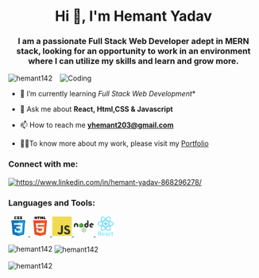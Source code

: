 


<h1 align="center">Hi 👋, I'm Hemant Yadav</h1>
<h3 align="center"> I am a passionate Full Stack Web Developer adept in MERN stack, looking for an opportunity to work in an environment where I can utilize my skills and learn and grow more.</h3>
<img align="right" alt="Coding" width="400" src="https://i.postimg.cc/mrtmVLMt/MERN-Stack-Development.png">

<p align="left"> <img src="https://komarev.com/ghpvc/?username=hemant142&label=Profile%20views&color=0e75b6&style=flat" alt="hemant142" /> </p>

- 🌱 I’m currently learning *Full Stack Web Development**

- 💬 Ask me about **React, Html,CSS & Javascript**

- 📫 How to reach me **yhemant203@gmail.com**
- 👨‍💻To know more about my work, please visit my <a href="https://Hemant142.github.io" target="_blank">Portfolio</a>

<h3 align="left">Connect with me:</h3>
<p align="left">
<a href="https://www.linkedin.com/in/hemant-yadav-868296278/" target="blank"><img align="center" src="https://raw.githubusercontent.com/rahuldkjain/github-profile-readme-generator/master/src/images/icons/Social/linked-in-alt.svg" alt="https://www.linkedin.com/in/hemant-yadav-868296278/" height="30" width="40" /></a>
</p>

<h3 align="left">Languages and Tools:</h3>
<p align="left"> <a href="https://www.w3schools.com/css/" target="_blank" rel="noreferrer"> <img src="https://raw.githubusercontent.com/devicons/devicon/master/icons/css3/css3-original-wordmark.svg" alt="css3" width="40" height="40"/> </a> <a href="https://www.w3.org/html/" target="_blank" rel="noreferrer"> <img src="https://raw.githubusercontent.com/devicons/devicon/master/icons/html5/html5-original-wordmark.svg" alt="html5" width="40" height="40"/> </a> <a href="https://developer.mozilla.org/en-US/docs/Web/JavaScript" target="_blank" rel="noreferrer"> <img src="https://raw.githubusercontent.com/devicons/devicon/master/icons/javascript/javascript-original.svg" alt="javascript" width="40" height="40"/> </a> <a href="https://nodejs.org" target="_blank" rel="noreferrer"> <img src="https://raw.githubusercontent.com/devicons/devicon/master/icons/nodejs/nodejs-original-wordmark.svg" alt="nodejs" width="40" height="40"/> </a> <a href="https://reactjs.org/" target="_blank" rel="noreferrer"> <img src="https://raw.githubusercontent.com/devicons/devicon/master/icons/react/react-original-wordmark.svg" alt="react" width="40" height="40"/> </a> </p>

<p><img align="left" src="https://github-readme-stats.vercel.app/api/top-langs?username=hemant142&show_icons=true&locale=en&layout=compact" alt="hemant142" /></p>

<p>&nbsp;<img align="center" src="https://github-readme-stats.vercel.app/api?username=hemant142&show_icons=true&locale=en" alt="hemant142" /></p>

<p><img align="center" src="https://github-readme-streak-stats.herokuapp.com/?user=hemant142&" alt="hemant142" /></p>
